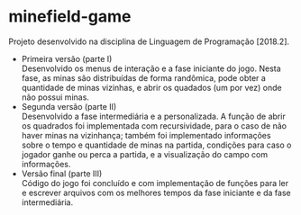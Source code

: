 # minefield-game
Projeto desenvolvido na disciplina de Linguagem de Programação [2018.2].

* Primeira versão (parte I) <br />
Desenvolvido os menus de interação e a fase iniciante do jogo. Nesta fase, as minas são distribuídas de forma randômica, pode obter a quantidade de minas vizinhas, e abrir os quadados (um por vez) onde não possui minas. 
* Segunda versão (parte II) <br />
Desenvolvido a fase intermediária e a personalizada. A função de abrir os quadrados foi implementada com recursividade, para o caso de não haver minas na vizinhança; também foi implementado informações sobre o tempo e quantidade de minas na partida, condições para caso o jogador ganhe ou perca a partida, e a visualização do campo com informações.
* Versão final (parte III) <br />
Código do jogo foi concluído e com implementação de funções para ler e escrever arquivos com os melhores tempos da fase iniciante e da fase intermediária. 
